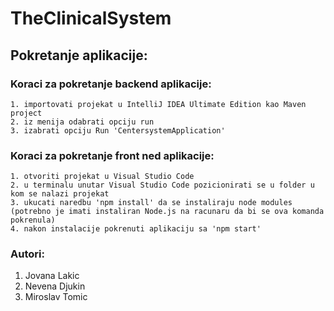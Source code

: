 # TheClinicalSystem

## Pokretanje aplikacije:
### Koraci za pokretanje backend aplikacije:
    1. importovati projekat u IntelliJ IDEA Ultimate Edition kao Maven project
    2. iz menija odabrati opciju run
    3. izabrati opciju Run 'CentersystemApplication'

### Koraci za pokretanje front ned aplikacije:
    1. otvoriti projekat u Visual Studio Code
    2. u terminalu unutar Visual Studio Code pozicionirati se u folder u kom se nalazi projekat
    3. ukucati naredbu 'npm install' da se instaliraju node modules (potrebno je imati instaliran Node.js na racunaru da bi se ova komanda pokrenula)
    4. nakon instalacije pokrenuti aplikaciju sa 'npm start'

### Autori:

1. Jovana Lakic
2. Nevena Djukin
3. Miroslav Tomic

